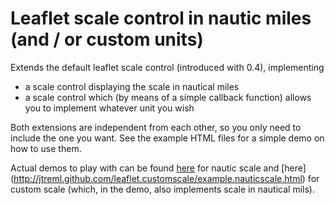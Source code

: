 Leaflet scale control in nautic miles (and / or custom units)
=============================================================

Extends the default leaflet scale control (introduced with 0.4), implementing
- a scale control displaying the scale in nautical miles
- a scale control which (by means of a simple callback function) allows you to implement whatever unit you wish

Both extensions are independent from each other, so you only need to include the one you want. See the example HTML files for a simple demo on how to use them.

Actual demos to play with can be found [here](http://jtreml.github.com/leaflet.customscale/example.customscale.html) for nautic scale and [here] (http://jtreml.github.com/leaflet.customscale/example.nauticscale.html) for custom scale (which, in the demo, also implements scale in nautical mils).
